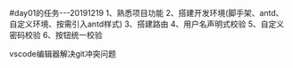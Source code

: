 #day01的任务---20191219
1、熟悉项目功能
2、搭建开发环境(脚手架、antd、自定义环境、按需引入antd样式)
3、搭建路由
4、用户名声明式校验
5、自定义密码校验
6、按钮统一校验


vscode编辑器解决git冲突问题